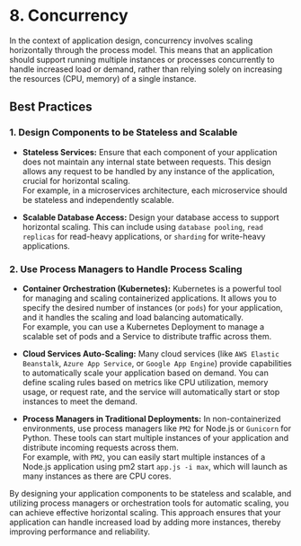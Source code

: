 # 8. Concurrency

In the context of application design, concurrency involves scaling horizontally through the process model. This means that an application should support running multiple instances or processes concurrently to handle increased load or demand, rather than relying solely on increasing the resources (CPU, memory) of a single instance.

## Best Practices

### 1. Design Components to be Stateless and Scalable

* **Stateless Services:** Ensure that each component of your application does not maintain any internal state between requests. This design allows any request to be handled by any instance of the application, crucial for horizontal scaling. 
<br> For example, in a microservices architecture, each microservice should be stateless and independently scalable.

* **Scalable Database Access:** Design your database access to support horizontal scaling. This can include using `database pooling`, `read replicas` for read-heavy applications, or `sharding` for write-heavy applications.

### 2. Use Process Managers to Handle Process Scaling

* **Container Orchestration (Kubernetes):** Kubernetes is a powerful tool for managing and scaling containerized applications. It allows you to specify the desired number of instances (or `pods`) for your application, and it handles the scaling and load balancing automatically. 
<br> For example, you can use a Kubernetes Deployment to manage a scalable set of pods and a Service to distribute traffic across them.

* **Cloud Services Auto-Scaling:** Many cloud services (like `AWS Elastic Beanstalk`, `Azure App Service`, or `Google App Engine`) provide capabilities to automatically scale your application based on demand. You can define scaling rules based on metrics like CPU utilization, memory usage, or request rate, and the service will automatically start or stop instances to meet the demand.

* **Process Managers in Traditional Deployments:** In non-containerized environments, use process managers like `PM2` for Node.js or `Gunicorn` for Python. These tools can start multiple instances of your application and distribute incoming requests across them. 
<br> For example, with `PM2`, you can easily start multiple instances of a Node.js application using pm2 start `app.js -i max`, which will launch as many instances as there are CPU cores.

By designing your application components to be stateless and scalable, and utilizing process managers or orchestration tools for automatic scaling, you can achieve effective horizontal scaling. This approach ensures that your application can handle increased load by adding more instances, thereby improving performance and reliability.

